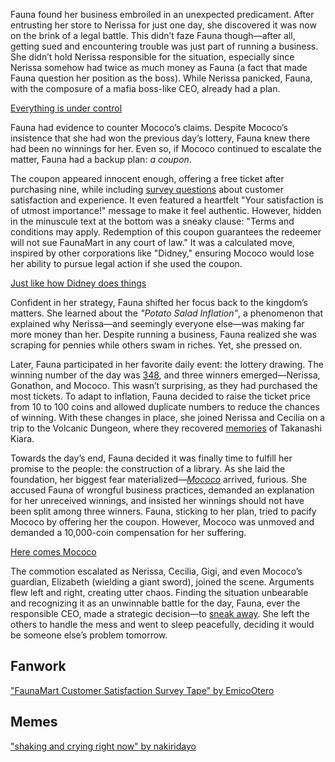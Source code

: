 <!-- title: Ceres Fauna -->
<!-- status: Alive -->

Fauna found her business embroiled in an unexpected predicament. After entrusting her store to Nerissa for just one day, she discovered it was now on the brink of a legal battle. This didn’t faze Fauna though—after all, getting sued and encountering trouble was just part of running a business. She didn’t hold Nerissa responsible for the situation, especially since Nerissa somehow had twice as much money as Fauna (a fact that made Fauna question her position as the boss). While Nerissa panicked, Fauna, with the composure of a mafia boss-like CEO, already had a plan.

[Everything is under control](#embed:https://www.youtube.com/live/iRM_kaxQBp4?si=--h9gdTm5mr013AR&start=219)

Fauna had evidence to counter Mococo’s claims. Despite Mococo’s insistence that she had won the previous day’s lottery, Fauna knew there had been no winnings for her. Even so, if Mococo continued to escalate the matter, Fauna had a backup plan: _a coupon_.

The coupon appeared innocent enough, offering a free ticket after purchasing nine, while including [survey questions](https://www.youtube.com/live/iRM_kaxQBp4?feature=shared&t=1965) about customer satisfaction and experience. It even featured a heartfelt "Your satisfaction is of utmost importance!" message to make it feel authentic. However, hidden in the minuscule text at the bottom was a sneaky clause: "Terms and conditions may apply. Redemption of this coupon guarantees the redeemer will not sue FaunaMart in any court of law." It was a calculated move, inspired by other corporations like "Didney," ensuring Mococo would lose her ability to pursue legal action if she used the coupon.

[Just like how Didney does things](#embed:https://www.youtube.com/live/iRM_kaxQBp4?si=U8mtyjbb5ikJ4UON&start=2186)

Confident in her strategy, Fauna shifted her focus back to the kingdom’s matters. She learned about the _"Potato Salad Inflation"_, a phenomenon that explained why Nerissa—and seemingly everyone else—was making far more money than her. Despite running a business, Fauna realized she was scraping for pennies while others swam in riches. Yet, she pressed on.

Later, Fauna participated in her favorite daily event: the lottery drawing. The winning number of the day was [348](https://www.youtube.com/live/iRM_kaxQBp4?feature=shared&t=7229), and three winners emerged—Nerissa, Gonathon, and Mococo. This wasn’t surprising, as they had purchased the most tickets. To adapt to inflation, Fauna decided to raise the ticket price from 10 to 100 coins and allowed duplicate numbers to reduce the chances of winning. With these changes in place, she joined Nerissa and Cecilia on a trip to the Volcanic Dungeon, where they recovered [memories](https://www.youtube.com/live/iRM_kaxQBp4?feature=shared&t=11306) of Takanashi Kiara.

Towards the day’s end, Fauna decided it was finally time to fulfill her promise to the people: the construction of a library. As she laid the foundation, her biggest fear materialized—_[Mococo](https://www.youtube.com/live/iRM_kaxQBp4?feature=shared&t=14459)_ arrived, furious. She accused Fauna of wrongful business practices, demanded an explanation for her unreceived winnings, and insisted her winnings should not have been split among three winners. Fauna, sticking to her plan, tried to pacify Mococo by offering her the coupon. However, Mococo was unmoved and demanded a 10,000-coin compensation for her suffering.

[Here comes Mococo](#embed:https://www.youtube.com/live/iRM_kaxQBp4?si=TRzxs5f1lA0eRfMp&start=14555)

The commotion escalated as Nerissa, Cecilia, Gigi, and even Mococo’s guardian, Elizabeth (wielding a giant sword), joined the scene. Arguments flew left and right, creating utter chaos. Finding the situation unbearable and recognizing it as an unwinnable battle for the day, Fauna, ever the responsible CEO, made a strategic decision—to [sneak away](https://www.youtube.com/live/iRM_kaxQBp4?feature=shared&t=15771). She left the others to handle the mess and went to sleep peacefully, deciding it would be someone else’s problem tomorrow.

## Fanwork

["FaunaMart Customer Satisfaction Survey Tape" by EmicoOtero](https://x.com/EmicoOtero/status/1834292754849169648)

## Memes

["shaking and crying right now" by nakiridayo](https://x.com/nakiridayo_/status/1832023295807619375)
